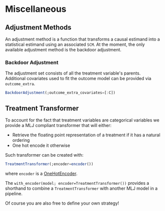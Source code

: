 # Miscellaneous

## Adjustment Methods

An adjustment method is a function that transforms a causal estimand into a statistical estimand using an associated `SCM`. At the moment, the only available adjustment method is the backdoor adjustment.

### Backdoor Adjustment

The adjustment set consists of all the treatment variable's parents. Additional covariates used to fit the outcome model can be provided via `outcome_extra`.

```julia
BackdoorAdjustment(;outcome_extra_covariates=[:C])
```

## Treatment Transformer

To account for the fact that treatment variables are categorical variables we provide a MLJ compliant transformer that will either:

- Retrieve the floating point representation of a treatment if it has a natural ordering
- One hot encode it otherwise

Such transformer can be created with:

```julia
TreatmentTransformer(;encoder=encoder())
```

where `encoder` is a [OneHotEncoder](https://alan-turing-institute.github.io/MLJ.jl/dev/models/OneHotEncoder_MLJModels/#OneHotEncoder_MLJModels).

The `with_encoder(model; encoder=TreatmentTransformer())` provides a shorthand to combine a `TreatmentTransformer` with another MLJ model in a pipeline.

Of course you are also free to define your own strategy!
